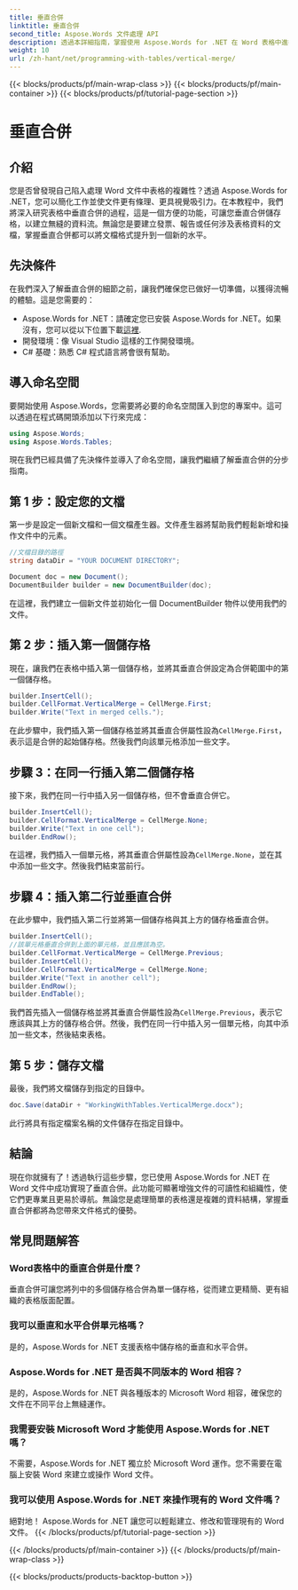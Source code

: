```yaml
---
title: 垂直合併
linktitle: 垂直合併
second_title: Aspose.Words 文件處理 API
description: 透過本詳細指南，掌握使用 Aspose.Words for .NET 在 Word 表格中進行垂直合併。了解專業文件格式設定的逐步說明。
weight: 10
url: /zh-hant/net/programming-with-tables/vertical-merge/
---
```


{{< blocks/products/pf/main-wrap-class >}}
{{< blocks/products/pf/main-container >}}
{{< blocks/products/pf/tutorial-page-section >}}

# 垂直合併

## 介紹

您是否曾發現自己陷入處理 Word 文件中表格的複雜性？透過 Aspose.Words for .NET，您可以簡化工作並使文件更有條理、更具視覺吸引力。在本教程中，我們將深入研究表格中垂直合併的過程，這是一個方便的功能，可讓您垂直合併儲存格，以建立無縫的資料流。無論您是要建立發票、報告或任何涉及表格資料的文檔，掌握垂直合併都可以將文檔格式提升到一個新的水平。

## 先決條件

在我們深入了解垂直合併的細節之前，讓我們確保您已做好一切準備，以獲得流暢的體驗。這是您需要的：

-  Aspose.Words for .NET：請確定您已安裝 Aspose.Words for .NET。如果沒有，您可以從以下位置下載[這裡](https://releases.aspose.com/words/net/).
- 開發環境：像 Visual Studio 這樣的工作開發環境。
- C# 基礎：熟悉 C# 程式語言將會很有幫助。

## 導入命名空間

要開始使用 Aspose.Words，您需要將必要的命名空間匯入到您的專案中。這可以透過在程式碼開頭添加以下行來完成：

```csharp
using Aspose.Words;
using Aspose.Words.Tables;
```

現在我們已經具備了先決條件並導入了命名空間，讓我們繼續了解垂直合併的分步指南。

## 第 1 步：設定您的文檔

第一步是設定一個新文檔和一個文檔產生器。文件產生器將幫助我們輕鬆新增和操作文件中的元素。

```csharp
//文檔目錄的路徑
string dataDir = "YOUR DOCUMENT DIRECTORY";

Document doc = new Document();
DocumentBuilder builder = new DocumentBuilder(doc);
```

在這裡，我們建立一個新文件並初始化一個 DocumentBuilder 物件以使用我們的文件。

## 第 2 步：插入第一個儲存格

現在，讓我們在表格中插入第一個儲存格，並將其垂直合併設定為合併範圍中的第一個儲存格。

```csharp
builder.InsertCell();
builder.CellFormat.VerticalMerge = CellMerge.First;
builder.Write("Text in merged cells.");
```

在此步驟中，我們插入第一個儲存格並將其垂直合併屬性設為`CellMerge.First`，表示這是合併的起始儲存格。然後我們向該單元格添加一些文字。

## 步驟 3：在同一行插入第二個儲存格

接下來，我們在同一行中插入另一個儲存格，但不會垂直合併它。

```csharp
builder.InsertCell();
builder.CellFormat.VerticalMerge = CellMerge.None;
builder.Write("Text in one cell");
builder.EndRow();
```

在這裡，我們插入一個單元格，將其垂直合併屬性設為`CellMerge.None`，並在其中添加一些文字。然後我們結束當前行。

## 步驟 4：插入第二行並垂直合併

在此步驟中，我們插入第二行並將第一個儲存格與其上方的儲存格垂直合併。

```csharp
builder.InsertCell();
//該單元格垂直合併到上面的單元格，並且應該為空。
builder.CellFormat.VerticalMerge = CellMerge.Previous;
builder.InsertCell();
builder.CellFormat.VerticalMerge = CellMerge.None;
builder.Write("Text in another cell");
builder.EndRow();
builder.EndTable();
```

我們首先插入一個儲存格並將其垂直合併屬性設為`CellMerge.Previous`，表示它應該與其上方的儲存格合併。然後，我們在同一行中插入另一個單元格，向其中添加一些文本，然後結束表格。

## 第 5 步：儲存文檔

最後，我們將文檔儲存到指定的目錄中。

```csharp
doc.Save(dataDir + "WorkingWithTables.VerticalMerge.docx");
```

此行將具有指定檔案名稱的文件儲存在指定目錄中。

## 結論

現在你就擁有了！透過執行這些步驟，您已使用 Aspose.Words for .NET 在 Word 文件中成功實現了垂直合併。此功能可顯著增強文件的可讀性和組織性，使它們更專業且更易於導航。無論您是處理簡單的表格還是複雜的資料結構，掌握垂直合併都將為您帶來文件格式的優勢。

## 常見問題解答

### Word表格中的垂直合併是什麼？
垂直合併可讓您將列中的多個儲存格合併為單一儲存格，從而建立更精簡、更有組織的表格版面配置。

### 我可以垂直和水平合併單元格嗎？
是的，Aspose.Words for .NET 支援表格中儲存格的垂直和水平合併。

### Aspose.Words for .NET 是否與不同版本的 Word 相容？
是的，Aspose.Words for .NET 與各種版本的 Microsoft Word 相容，確保您的文件在不同平台上無縫運作。

### 我需要安裝 Microsoft Word 才能使用 Aspose.Words for .NET 嗎？
不需要，Aspose.Words for .NET 獨立於 Microsoft Word 運作。您不需要在電腦上安裝 Word 來建立或操作 Word 文件。

### 我可以使用 Aspose.Words for .NET 來操作現有的 Word 文件嗎？
絕對地！ Aspose.Words for .NET 讓您可以輕鬆建立、修改和管理現有的 Word 文件。
{{< /blocks/products/pf/tutorial-page-section >}}

{{< /blocks/products/pf/main-container >}}
{{< /blocks/products/pf/main-wrap-class >}}

{{< blocks/products/products-backtop-button >}}
